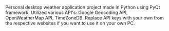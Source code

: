 Personal desktop weather application project made in Python using PyQt framework.
Utilized various API's: Google Geocoding API, OpenWeatherMap API, TimeZoneDB.
Replace API keys with your own from the respective websites if you want to use it on your own PC.
